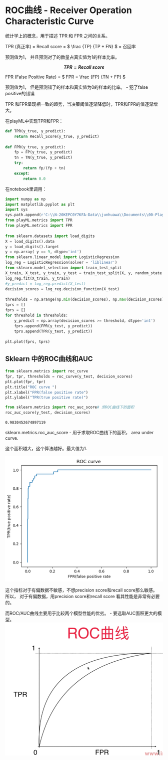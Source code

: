 # ROC曲线 - Receiver Operation Characteristic Curve

统计学上的概念，用于描述 TPR 和 FPR 之间的关系。 


TPR (真正率) = Recall score = $ \frac {TP} {TP + FN} $ = 召回率

预测值为1， 并且预测对了的数量占真实值为1的样本比率。

**$$ TPR = Recall\ score$$**

FPR (False Positive Rate) = $ FPR = \frac {FP} {TN + FP} $

预测值为1， 但是预测错了的样本和真实值为0的样本的比率。 - 犯了false positive的错误

TPR 和FPR呈现相一致的趋势，当决策阈值逐渐降低时，TPR和FPR的值逐渐增大。 


在playML中实现TPR和FPR：
```python
def TPR(y_true, y_predict):
    return Recall_Score(y_true, y_predict)

def FPR(y_true, y_predict):
    fp = FP(y_true, y_predict)
    tn = TN(y_true, y_predict)
    try:
        return fp/(fp + tn)
    except:
        return 0.0
```

在notebook里调用：
```python
import numpy as np
import matplotlib.pyplot as plt
import sys
sys.path.append(r'C:\\N-20KEPC0Y7KFA-Data\\junhuawa\\Documents\\00-Play-with-ML-in-Python\\Jupyter')
from playML.metrics import TPR
from playML.metrics import FPR

from sklearn.datasets import load_digits
X = load_digits().data
y = load_digits().target
y = np.array( y == 9, dtype='int')
from sklearn.linear_model import LogisticRegression
log_reg = LogisticRegression(solver = 'liblinear')
from sklearn.model_selection import train_test_split
X_train, X_test, y_train, y_test = train_test_split(X, y, random_state = 666)
log_reg.fit(X_train, y_train)
#y_predict = log_reg.predict(X_test)
decision_scores = log_reg.decision_function(X_test)

thresholds = np.arange(np.min(decision_scores), np.max(decision_scores), 0.1)
tprs = []
fprs = []
for threshold in thresholds:
    y_predict = np.array(decision_scores >= threshold, dtype='int')
    fprs.append(FPR(y_test, y_predict))
    tprs.append(TPR(y_test, y_predict))
	
plt.plot(fprs, tprs)
```

## Sklearn 中的ROC曲线和AUC
```python
from sklearn.metrics import roc_curve
fpr, tpr, thresholds = roc_curve(y_test, decision_scores)
plt.plot(fpr, tpr)
plt.title("ROC curve ")
plt.xlabel("FPR(false positive rate")
plt.ylabel("TPR(true positive rate)")
```
```python
from sklearn.metrics import roc_auc_score# 求ROC曲线下的面积
roc_auc_score(y_test, decision_scores)
```
`0.9830452674897119`

sklearn.metrics.roc_auc_score - 用于求取ROC曲线下的面积， area under curve.

这个面积越大，这个算法越好。最大值为1.

![](images/10-7-roc.png )

这个指标对于有偏数据不敏感，不想precision score和recall score那么敏感。 所以， 对于有偏数据，用precision score和recall score 看其性能是非常有必要的。 

而ROC/AUC曲线主要用于比较两个模型性能的优劣。 - 要选取AUC面积更大的模型。 
![](images/10-7-rocauc-compare.png)



